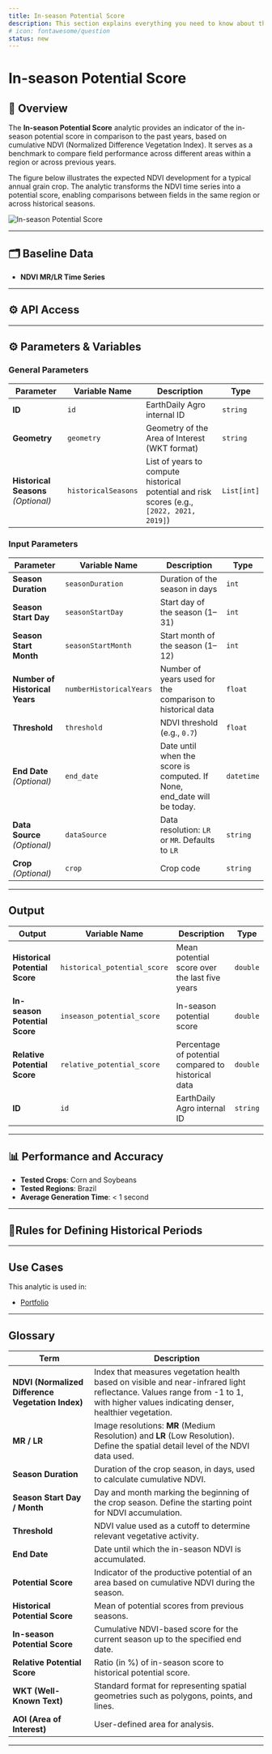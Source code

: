 ```yaml
---
title: In-season Potential Score
description: This section explains everything you need to know about the In-season Potential Score analytic.
# icon: fontawesome/question
status: new
---
```


# In-season Potential Score

## 📖 Overview

The **In-season Potential Score**  analytic provides an indicator of the in-season potential score  in comparison to the past years, based on cumulative NDVI (Normalized Difference Vegetation Index). It serves as a benchmark to compare field performance across different areas within a region or across previous years.

The figure below illustrates the expected NDVI development for a typical annual grain crop. The analytic transforms the NDVI time series into a potential score, enabling comparisons between fields in the same region or across historical seasons.



![In-season Potential Score](../../assets/agro/potential_score/ndvi_plot.png)


---

## 🗂️ Baseline Data

- **NDVI MR/LR Time Series**

---

## ⚙️ API Access

<swagger-ui src="https://inseason-potential-score.aws.geosys.com/docs/openapi.json"/>

---

## ⚙️ Parameters & Variables

### General Parameters

| **Parameter**         | **Variable Name**       | **Description**                                                                                  | **Type**     |
|-----------------------|--------------------------|--------------------------------------------------------------------------------------------------|--------------|
| **ID**                | `id`                     | EarthDaily Agro internal ID                                                                      | `string`     |
| **Geometry**          | `geometry`               | Geometry of the Area of Interest (WKT format)                                                    | `string`     |
| **Historical Seasons** _(Optional)_ | `historicalSeasons` | List of years to compute historical potential and risk scores (e.g., `[2022, 2021, 2019]`)       | `List[int]`  |

### Input Parameters

| **Parameter**         | **Variable Name**       | **Description**                                                                                  | **Type**     |
|-----------------------|--------------------------|--------------------------------------------------------------------------------------------------|--------------|
| **Season Duration**   | `seasonDuration`         | Duration of the season in days                                                                   | `int`        |
| **Season Start Day**  | `seasonStartDay`         | Start day of the season (1–31)                                                                   | `int`        |
| **Season Start Month**| `seasonStartMonth`       | Start month of the season (1–12)                                                                 | `int`        |
| **Number of Historical Years**| `numberHistoricalYears`  | Number of years used for the comparison to historical data                                | `float`      |
| **Threshold**         | `threshold`              | NDVI threshold (e.g., `0.7`)                                                                     | `float`      |
| **End Date** _(Optional)_ | `end_date`           | Date until when the score is computed. If None, end_date will be today.                          | `datetime` |
| **Data Source** _(Optional)_ | `dataSource`     | Data resolution: `LR` or `MR`. Defaults to `LR`                                                  | `string`     |
| **Crop** _(Optional)_ | `crop`                  | Crop code                                                                                        | `string`     |

---

## Output

| **Output**                    | **Variable Name**             | **Description**                                                                                  | **Type**     |
|------------------------------|-------------------------------|--------------------------------------------------------------------------------------------------|--------------|
| **Historical Potential Score**| `historical_potential_score`  | Mean potential score over the last five years                                                    | `double`     |
| **In-season Potential Score** | `inseason_potential_score`    | In-season potential score                                                                         | `double`     |
| **Relative Potential Score**  | `relative_potential_score`    | Percentage of potential compared to historical data                                              | `double`     |
| **ID**                        | `id`                          | EarthDaily Agro internal ID                                                                      | `string`     |

---

## 📊 Performance and Accuracy

- **Tested Crops**: Corn and Soybeans  
- **Tested Regions**: Brazil  
- **Average Generation Time**: < 1 second

---

## 📜Rules for Defining Historical Periods


---

## Use Cases

This analytic is used in:

- [Portfolio](/earthdaily-documentation/Agro/Portfolio/portfolio_product_site_draft/)

---

## Glossary

| **Term**                        | **Description** |
|----------------------------------|-----------------|
| **NDVI (Normalized Difference Vegetation Index)** | Index that measures vegetation health based on visible and near-infrared light reflectance. Values range from -1 to 1, with higher values indicating denser, healthier vegetation. |
| **MR / LR**                      | Image resolutions: **MR** (Medium Resolution) and **LR** (Low Resolution). Define the spatial detail level of the NDVI data used. |
| **Season Duration**              | Duration of the crop season, in days, used to calculate cumulative NDVI. |
| **Season Start Day / Month**     | Day and month marking the beginning of the crop season. Define the starting point for NDVI accumulation. |
| **Threshold**                    | NDVI value used as a cutoff to determine relevant vegetative activity. |
| **End Date**                     | Date until which the in-season NDVI is accumulated. |
| **Potential Score**              | Indicator of the productive potential of an area based on cumulative NDVI during the season. |
| **Historical Potential Score**   | Mean of potential scores from previous seasons. |
| **In-season Potential Score**    | Cumulative NDVI-based score for the current season up to the specified end date. |
| **Relative Potential Score**     | Ratio (in %) of in-season score to historical potential score. |
| **WKT (Well-Known Text)**        | Standard format for representing spatial geometries such as polygons, points, and lines. |
| **AOI (Area of Interest)**       | User-defined area for analysis. |

---
